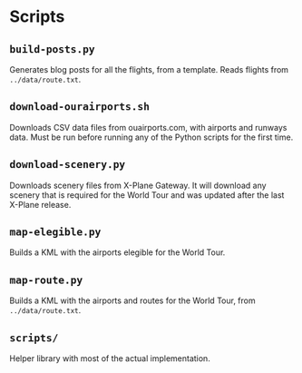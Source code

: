 # Scripts

## `build-posts.py`

Generates blog posts for all the flights, from a template. Reads flights
from `../data/route.txt`.

## `download-ourairports.sh`

Downloads CSV data files from ouairports.com, with airports and runways data.
Must be run before running any of the Python scripts for the first time.

## `download-scenery.py`

Downloads scenery files from X-Plane Gateway. It will download any scenery
that is required for the World Tour and was updated after the last X-Plane
release.

## `map-elegible.py`

Builds a KML with the airports elegible for the World Tour.

## `map-route.py`

Builds a KML with the airports and routes for the World Tour, from
`../data/route.txt`.

## `scripts/`

Helper library with most of the actual implementation.
